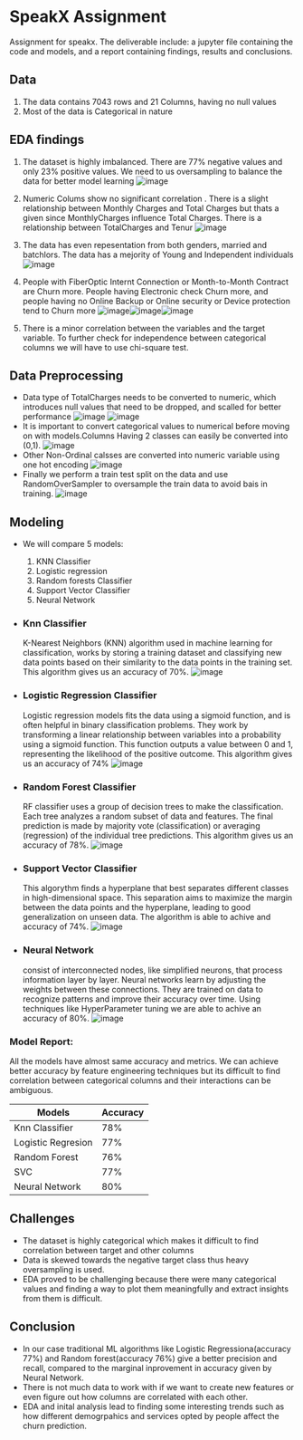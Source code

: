 # SpeakX Assignment
Assignment for speakx. The deliverable include: a jupyter file containing the code and models, and a report containing findings, results and conclusions.

## Data
1. The data contains 7043 rows and 21 Columns, having no null values
2. Most of the data is Categorical in nature 

## EDA findings
1. The dataset is  highly imbalanced. There are 77% negative values and only 23% positive values. We need to us oversampling to balance the data for better model learning  ![image](https://github.com/Ne0Blaze/SpeakX-Assignment/assets/92355895/08320143-bd6d-4a9f-be56-991e2f5027de)

2. Numeric Colums show no significant correlation . There is a slight relationship between Monthly Charges and Total Charges but thats a given since MonthlyCharges influence Total Charges. There is a relationship between TotalCharges and Tenur  ![image](https://github.com/Ne0Blaze/SpeakX-Assignment/assets/92355895/5e097c62-6930-4129-8127-129dbb27565f)

3. The data has even repesentation from both genders, married and batchlors. The data has a mejority of Young and Independent individuals  ![image](https://github.com/Ne0Blaze/SpeakX-Assignment/assets/92355895/215003a4-abaa-441d-8664-dca2dc979f01)

4. People with FiberOptic Internt Connection or Month-to-Month Contract are Churn more. People having Electronic check Churn more, and people having no Online Backup or Online security or Device protection tend to Churn more 
![image](https://github.com/Ne0Blaze/SpeakX-Assignment/assets/92355895/199bb265-df1f-425c-a2e7-7f6f5ece85a9)![image](https://github.com/Ne0Blaze/SpeakX-Assignment/assets/92355895/9b36b1d6-69d1-49b6-81e7-ea9aab414bb1)![image](https://github.com/Ne0Blaze/SpeakX-Assignment/assets/92355895/68f91f09-bc0d-4bec-b0a1-d5c3cfc0b068)

5. There is a minor correlation between the variables and the target variable. To further check for independence between categorical columns we will have to use chi-square test. 


## Data Preprocessing
- Data type of TotalCharges needs to be converted to numeric, which introduces null values that need to be dropped, and scalled for better performance  ![image](https://github.com/Ne0Blaze/SpeakX-Assignment/assets/92355895/154d81ae-aad1-40d6-91a9-e2dee06ebc7e) ![image](https://github.com/Ne0Blaze/SpeakX-Assignment/assets/92355895/e079b6f0-8a02-4127-96eb-90dc76522338)
- It is important to convert categorical values to numerical before moving on with models.Columns Having 2 classes can easily be converted into (0,1).  ![image](https://github.com/Ne0Blaze/SpeakX-Assignment/assets/92355895/f96d266f-4962-4479-aaea-69ef62caaa82)
- Other Non-Ordinal calsses are converted into numeric variable using one hot encoding  ![image](https://github.com/Ne0Blaze/SpeakX-Assignment/assets/92355895/ce6520e5-81f5-40d0-9949-27b66a803df8)
- Finally we perform a train test split on the data and use RandomOverSampler to oversample the train data to avoid bais in training.  ![image](https://github.com/Ne0Blaze/SpeakX-Assignment/assets/92355895/0c8e6c89-7eee-4de5-9edd-69a1ea61567b)


## Modeling 
- We will compare 5 models:
  1. KNN Classifier
  2. Logistic regression
  3. Random forests Classifier
  4. Support Vector Classifier
  5. Neural Network
 
- ### Knn Classifier
  K-Nearest Neighbors (KNN) algorithm used in machine learning for classification, works by storing a training dataset and classifying new data points based on their similarity to the data points in the training set.
  This algorithm gives us an accuracy of 70%.  ![image](https://github.com/Ne0Blaze/SpeakX-Assignment/assets/92355895/7a0ff9fe-dc2b-40cb-a66a-a209429ede71)

- ### Logistic Regression Classifier
  Logistic regression models fits the data using a sigmoid function, and is often helpful in binary classification problems. They work by transforming a linear relationship between variables into a probability using a sigmoid function. This function outputs a value between 0 and 1, representing the likelihood of the positive outcome. This algorithm gives us an accuracy of 74%  ![image](https://github.com/Ne0Blaze/SpeakX-Assignment/assets/92355895/f61f4481-2e16-4a46-9c3f-a3b9be4354ca)


- ### Random Forest Classifier
   RF classifier uses a group of decision trees to make the classification. Each tree analyzes a random subset of data and features. The final prediction is made by majority vote (classification) or averaging (regression) of the individual tree predictions. This algorithm gives us an accuracy of 78%.  ![image](https://github.com/Ne0Blaze/SpeakX-Assignment/assets/92355895/b84f75d9-9e48-4583-ac6d-d9f5bb27eb05)

- ### Support Vector Classifier

  This algorythm finds a hyperplane that best separates different classes in high-dimensional space. This separation aims to maximize the margin between the data points and the hyperplane, leading to good generalization on unseen data. The algorithm is able to achive and accuracy of 74%.  ![image](https://github.com/Ne0Blaze/SpeakX-Assignment/assets/92355895/792fdc50-fc90-4afa-8ce4-f72fc31b443b)

- ### Neural Network

  consist of interconnected nodes, like simplified neurons, that process information layer by layer. Neural networks learn by adjusting the weights between these connections. They are trained on data to recognize patterns and improve their accuracy over time. Using techniques like HyperParameter tuning we are able to achive an accuracy of 80%.  ![image](https://github.com/Ne0Blaze/SpeakX-Assignment/assets/92355895/bb53967d-fa7e-40fc-a012-b0d0c0e7c2ec)

### Model Report: 
All the models have almost same accuracy and metrics. We can achieve better accuracy by feature engineering techniques but its difficult to find correlation between categorical columns and their interactions can be ambiguous. 

| Models        | Accuracy |
----------------|-----------
| Knn Classifier |    78%   |
| Logistic Regresion | 77%  |
| Random Forest | 76% |
| SVC |  77%   |
| Neural Network | 80% |




## Challenges 
- The dataset is highly categorical which makes it difficult to find correlation between target and other columns
- Data is skewed towards the negative target class thus heavy oversampling is used.
- EDA proved to be challenging because there were many categorical values and finding a way to plot them meaningfully and extract insights from them is difficult.
   
## Conclusion
- In our case traditional ML algorithms like Logistic Regressiona(accuracy 77%) and Random forest(accuracy 76%) give a better precision and recall, compared to the marginal inprovement in accuracy given by Neural Network.
- There is not much data to work with if we want to create new features or even figure out how columns are correlated with each other.
- EDA and inital analysis lead to finding some interesting trends such as how different demogrpahics and services opted by people affect the churn prediction. 


